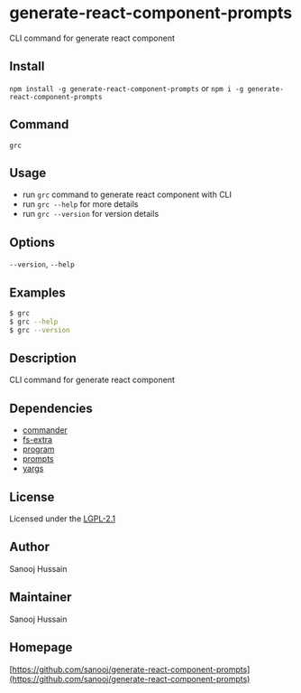# generate-react-component-prompts
CLI command for generate react component

## Install
`npm install -g generate-react-component-prompts` or `npm i -g generate-react-component-prompts`

## Command
`grc`

## Usage
* run `grc` command to generate react component with CLI
* run `grc --help` for more details
* run `grc --version` for version details

## Options
`--version`, `--help`

## Examples
```sh
$ grc
$ grc --help
$ grc --version
```

## Description
CLI command for generate react component

## Dependencies
- [commander](https://www.npmjs.com/package/commander)
- [fs-extra](https://www.npmjs.com/package/fs-extra)
- [program](https://www.npmjs.com/package/program)
- [prompts](https://www.npmjs.com/package/prompts)
- [yargs](https://www.npmjs.com/package/yargs)


## License
Licensed under the [LGPL-2.1](https://www.gnu.org/licenses/lgpl-2.1.html)

## Author
Sanooj Hussain

## Maintainer
Sanooj Hussain

## Homepage
[https://github.com/sanooj/generate-react-component-prompts](https://github.com/sanooj/generate-react-component-prompts)


